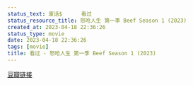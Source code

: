 ```yaml
---
status_text: 废话$      看过
status_resource_title: 怒呛人生 第一季 Beef Season 1‎ (2023)
created_at: 2023-04-18 22:36:26
status_type: movie
date: 2023-04-18 22:36:26
tags: [movie]
title: 看过 - 怒呛人生 第一季 Beef Season 1‎ (2023)
---
```

[豆瓣链接](https://movie.douban.com/subject/35413042/)

